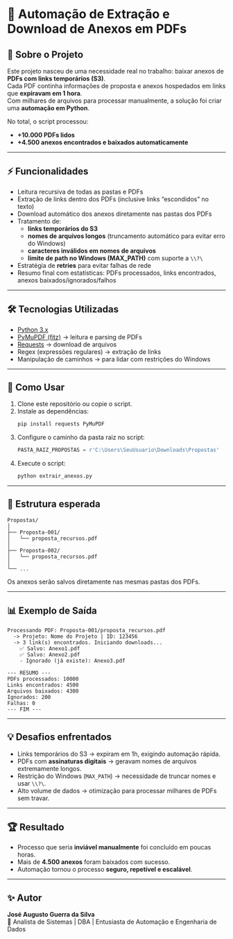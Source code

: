 # 📝 Automação de Extração e Download de Anexos em PDFs

## 📌 Sobre o Projeto
Este projeto nasceu de uma necessidade real no trabalho: baixar anexos de **PDFs com links temporários (S3)**.  
Cada PDF continha informações de proposta e anexos hospedados em links que **expiravam em 1 hora**.  
Com milhares de arquivos para processar manualmente, a solução foi criar uma **automação em Python**.

No total, o script processou:
- **+10.000 PDFs lidos**
- **+4.500 anexos encontrados e baixados automaticamente**

---

## ⚡ Funcionalidades
- Leitura recursiva de todas as pastas e PDFs
- Extração de links dentro dos PDFs (inclusive links “escondidos” no texto)
- Download automático dos anexos diretamente nas pastas dos PDFs
- Tratamento de:
  - **links temporários do S3**
  - **nomes de arquivos longos** (truncamento automático para evitar erro do Windows)
  - **caracteres inválidos em nomes de arquivos**
  - **limite de path no Windows (MAX_PATH)** com suporte a `\\?\`
- Estratégia de **retries** para evitar falhas de rede
- Resumo final com estatísticas: PDFs processados, links encontrados, anexos baixados/ignorados/falhos

---

## 🛠️ Tecnologias Utilizadas
- [Python 3.x](https://www.python.org/)
- [PyMuPDF (fitz)](https://pymupdf.readthedocs.io/en/latest/) → leitura e parsing de PDFs
- [Requests](https://docs.python-requests.org/) → download de arquivos
- Regex (expressões regulares) → extração de links
- Manipulação de caminhos → para lidar com restrições do Windows

---

## 🚀 Como Usar

1. Clone este repositório ou copie o script.
2. Instale as dependências:
   ```bash
   pip install requests PyMuPDF
   ```
3. Configure o caminho da pasta raiz no script:
   ```python
   PASTA_RAIZ_PROPOSTAS = r'C:\Users\SeuUsuario\Downloads\Propostas'
   ```
4. Execute o script:
   ```bash
   python extrair_anexos.py
   ```

---

## 📂 Estrutura esperada
```
Propostas/
│
├── Proposta-001/
│   └── proposta_recursos.pdf
│
├── Proposta-002/
│   └── proposta_recursos.pdf
│
└── ...
```

Os anexos serão salvos diretamente nas mesmas pastas dos PDFs.

---

## 📊 Exemplo de Saída
```
Processando PDF: Proposta-001/proposta_recursos.pdf
  -> Projeto: Nome do Projeto | ID: 123456
  -> 3 link(s) encontrados. Iniciando downloads...
    ✅ Salvo: Anexo1.pdf
    ✅ Salvo: Anexo2.pdf
    - Ignorado (já existe): Anexo3.pdf

--- RESUMO ---
PDFs processados: 10000
Links encontrados: 4500
Arquivos baixados: 4300
Ignorados: 200
Falhas: 0
--- FIM ---
```

---

## 💡 Desafios enfrentados
- Links temporários do S3 → expiram em 1h, exigindo automação rápida.
- PDFs com **assinaturas digitais** → geravam nomes de arquivos extremamente longos.
- Restrição do Windows (`MAX_PATH`) → necessidade de truncar nomes e usar `\\?\`.
- Alto volume de dados → otimização para processar milhares de PDFs sem travar.

---

## 🏆 Resultado
- Processo que seria **inviável manualmente** foi concluído em poucas horas.
- Mais de **4.500 anexos** foram baixados com sucesso.
- Automação tornou o processo **seguro, repetível e escalável**.

---

## ✨ Autor
**José Augusto Guerra da Silva**  
📌 Analista de Sistemas | DBA | Entusiasta de Automação e Engenharia de Dados  
